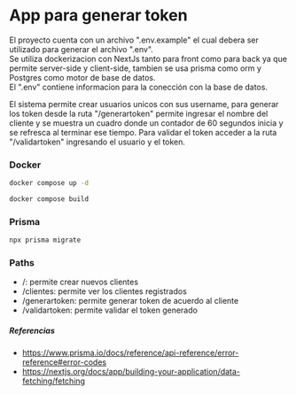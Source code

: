 # App para generar token

El proyecto cuenta con un archivo ".env.example" el cual debera ser utilizado para generar el archivo ".env".  
Se utiliza dockerizacion con NextJs tanto para front como para back ya que permite server-side y client-side, tambien se usa prisma como orm y Postgres como motor de base de datos.  
El ".env" contiene informacion para la conección con la base de datos.

El sistema permite crear usuarios unicos con sus username, para generar los token desde la ruta "/generartoken" permite ingresar el nombre del cliente y se muestra un cuadro donde un contador de 60 segundos inicia y se refresca al terminar ese tiempo. Para validar el token acceder a la ruta "/validartoken" ingresando el usuario y el token.

### Docker

```bash
docker compose up -d

docker compose build
```

### Prisma

```bash
npx prisma migrate
```

### Paths

- /: permite crear nuevos clientes
- /clientes: permite ver los clientes registrados
- /generartoken: permite generar token de acuerdo al cliente
- /validartoken: permite validar el token generado

##### Referencias

- https://www.prisma.io/docs/reference/api-reference/error-reference#error-codes
- https://nextjs.org/docs/app/building-your-application/data-fetching/fetching
